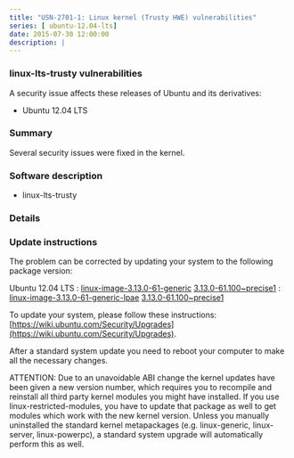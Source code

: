 ```yaml
---
title: "USN-2701-1: Linux kernel (Trusty HWE) vulnerabilities"
series: [ ubuntu-12.04-lts]
date: 2015-07-30 12:00:00
description: |
--- 
```

 
 


### linux-lts-trusty vulnerabilities

A security issue affects these releases of Ubuntu and its derivatives:

* Ubuntu 12.04 LTS

### Summary

Several security issues were fixed in the kernel. 

### Software description

* linux-lts-trusty 

### Details

### Update instructions

The problem can be corrected by updating your system to the following package version:

Ubuntu 12.04 LTS
 : [linux-image-3.13.0-61-generic](https://launchpad.net/ubuntu/+source/linux-lts-trusty) <span> [3.13.0-61.100~precise1](https://launchpad.net/ubuntu/+source/linux-lts-trusty/3.13.0-61.100~precise1) </span> 
 : [linux-image-3.13.0-61-generic-lpae](https://launchpad.net/ubuntu/+source/linux-lts-trusty) <span> [3.13.0-61.100~precise1](https://launchpad.net/ubuntu/+source/linux-lts-trusty/3.13.0-61.100~precise1) </span> 

To update your system, please follow these instructions: [https://wiki.ubuntu.com/Security/Upgrades](https://wiki.ubuntu.com/Security/Upgrades).

After a standard system update you need to reboot your computer to make all the necessary changes.

ATTENTION: Due to an unavoidable ABI change the kernel updates have been given a new version number, which requires you to recompile and reinstall all third party kernel modules you might have installed. If you use linux-restricted-modules, you have to update that package as well to get modules which work with the new kernel version. Unless you manually uninstalled the standard kernel metapackages (e.g. linux-generic, linux-server, linux-powerpc), a standard system upgrade will automatically perform this as well. 

